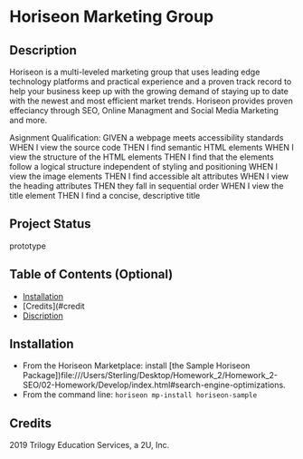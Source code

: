 # Horiseon Marketing Group 

## Description 
Horiseon is a multi-leveled marketing group that uses leading edge technology platforms and practical experience and a proven track record to help your business keep up with the growing demand of staying up to date with the newest and most efficient market trends. Horiseon provides proven effeciancy through SEO, Online Managment and Social Media Marketing and more. 
 
Asignment Qualification:
GIVEN a webpage meets accessibility standards
WHEN I view the source code
THEN I find semantic HTML elements
WHEN I view the structure of the HTML elements
THEN I find that the elements follow a logical structure independent of styling and positioning
WHEN I view the image elements
THEN I find accessible alt attributes
WHEN I view the heading attributes
THEN they fall in sequential order
WHEN I view the title element
THEN I find a concise, descriptive title


## Project Status
prototype



## Table of Contents (Optional)

* [Installation](#installation)
* [Credits](#credit
* [Discription](#Discription)


## Installation

* From the Horiseon Marketplace: install [the Sample Horiseon Package])file:///Users/Sterling/Desktop/Homework_2/Homework_2-SEO/02-Homework/Develop/index.html#search-engine-optimizations.
* From the command line: `horiseon mp-install horiseon-sample`

## Credits

2019 Trilogy Education Services, a 2U, Inc.



